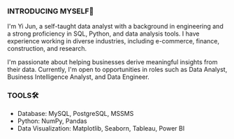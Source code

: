 ### INTRODUCING MYSELF👋
I'm Yi Jun, a self-taught data analyst with a background in engineering and a strong proficiency in SQL, Python, and data analysis tools. I have experience working in diverse industries, including e-commerce, finance, construction, and research.

I'm passionate about helping businesses derive meaningful insights from their data. Currently, I'm open to opportunities in roles such as Data Analyst, Business Intelligence Analyst, and Data Engineer.

### TOOLS🛠️ 
* Database: MySQL, PostgreSQL, MSSMS
* Python: NumPy, Pandas
* Data Visualization: Matplotlib, Seaborn, Tableau, Power BI


